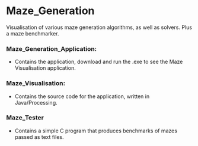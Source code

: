 
# Maze_Generation
Visualisation of various maze generation algorithms, as well as solvers. Plus a maze benchmarker.

### Maze_Generation_Application:
- Contains the  application, download and run the .exe to see the Maze Visualisation application.

### Maze_Visualisation:
- Contains the source code for the application, written in Java/Processing.

### Maze_Tester
- Contains a simple C program that produces benchmarks of mazes passed as text files.
